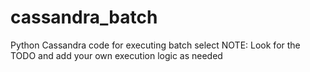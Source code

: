 # cassandra_batch
Python Cassandra code for executing batch select
NOTE: Look for the TODO and add your own execution logic as needed
